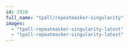 ```yaml
---
id: 2928
full_name: "tpall/repeatmasker-singularity"
images: 
  - "tpall-repeatmasker-singularity-latest"
  - "tpall-repeatmasker-singularity-latest"
---
```


